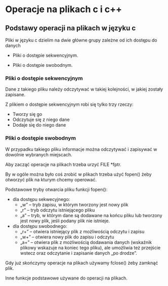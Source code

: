 # Operacje na plikach c i c++

## Podstawy operacji na plikach w języku c

Pliki w języku c dzielim na dwie główne grupy zależne od ich dostępu do danych

- Pliki o dostępie sekwencyjnym.
  
- Pliki o dostępie swobodnym. 

### Pliki o dostępie sekwencyjnym
 Dane z takiego pliku należy odczytywać w takiej kolejności, w jakiej zostały zapisane.

Z plikiem o dostępie sekwencyjnym robi się tylko trzy rzeczy:
- Tworzy się go
- Odczytuje się z niego dane
- Dodaje się do niego dane

### Pliki o dostępie swobodnym  
 W przypadku takiego pliku informacje można odczytywać i zapisywać w dowolnie wybranych miejscach.

Aby zacząć operacje na plikach trzeba urzyć FILE *fptr.

By w ogóle można było coś zrobić w plikach trzeba użyć fopen() żeby otworzyć plik na kturym chcemy operować.

 Podstawowe tryby otwarcia pliku funkcji fopen():
 - dla dostępu sekwecyjnego:
   - „w” – tryb zapisu, w którym tworzony jest nowy plik
   - „r” – tryb odczytu istniejącego pliku
   - „a” – tryb, w którym dane są dodawane na końcu pliku lub tworzony jest nowy plik, jeśli podany plik nie istnieje.
 - dla dostępu swobodnego:
   - „r+” – otwiera istniejący plik z możliwością odczytu i zapisu
   - „w+” – otwiera nowy plik do zapisu i odczytu
   - „a+” – otwiera plik z możliwością dodawania danych (wskaźnik plikowy wskazuje na koniec tego pliku), ale umożliwia też przejście wstecz oraz odczytanie i zapisanie danych 
   „po drodze”.

Gdy już skończymy operacje na plikach używamy fclose() żeby zamknąć plik.

Inne funkcje podstawowe używane do operacji na plikach.

